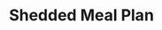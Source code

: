 ---
id: 3
title: Shedded Meal Plan
slug: shedded-meal-plan
img: /shedded-meal.jpg
duration: 30 DAYS
category: nutrition
discountedPrice: 89.99
description: Ideal for beginner fitness people with busy schedules. In this 3 day split you will learn to make the most out of your time in the gym with an efficient total-body workouts. All workouts are designed to be flexible for working out at home.
---